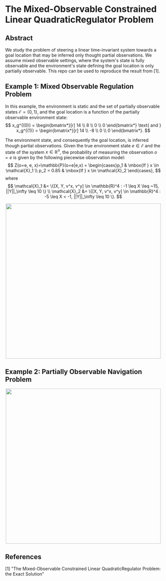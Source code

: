 # The Mixed-Observable Constrained Linear QuadraticRegulator Problem

## Abstract 

We study the problem of steering a linear time-invariant system towards a goal location that may be inferred only thought partial observations. We assume mixed observable settings, where the system's state is fully observable and the environment's state defining the goal location is only partially observable. This repo can be used to reproduce the result from [1].

## Example 1: Mixed Observable Regulation Problem
In this example, the environment is static and the set of partially observable states $`\mathcal{E} = \{0, 1\}`$, and the goal location is a function of the partially observable environment state:
$$
    x_g^{(0)} = \begin{bmatrix*}[r] 14 \\ 8 \\ 0 \\ 0 \end{bmatrix*} \text{ and } x_g^{(1)} = \begin{bmatrix*}[r] 14 \\ -8 \\ 0 \\ 0 \end{bmatrix*}.
$$

The environment state, and consequently the goal location, is inferred though partial observations. Given the true environment state $e \in \mathcal{E}$ and the state of the system $x \in \mathbb{R}^n$, the probability of measuring the observation $o = e$ is given by the following piecewise observation model:
$$
    Z(o=e, e, x)=\mathbb{P}(o=e|e,x) = \begin{cases}p_1 & \mbox{If } x \in \mathcal{X}_1 \\
    p_2 = 0.85 & \mbox{If } x \in \mathcal{X}_2 \end{cases},
$$
where 
$$
    \mathcal{X}_1 &= \{[X, Y, v^x, v^y] \in \mathbb{R}^4 : -1 \leq X \leq ~15, ||Y||_\infty \leq 10 \} \\
    \mathcal{X}_2 &= \{[X, Y, v^x, v^y] \in \mathbb{R}^4 : -5 \leq X < -1, ||Y||_\infty \leq 10 \}.
$$

<p align="center">
<img src="https://github.com/urosolia/mixed-observable-LQR/blob/master/figures/lqr.gif" width="500" />
</p>

## Example 2: Partially Observable Navigation Problem

<p align="center">
<img src="https://github.com/urosolia/mixed-observable-LQR/blob/master/figures/navigation.gif" width="500" />
</p>


## References

[1] "The Mixed-Observable Constrained Linear QuadraticRegulator Problem: the Exact Solution"